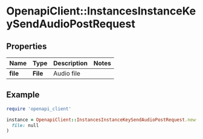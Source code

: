 # OpenapiClient::InstancesInstanceKeySendAudioPostRequest

## Properties

| Name | Type | Description | Notes |
| ---- | ---- | ----------- | ----- |
| **file** | **File** | Audio file |  |

## Example

```ruby
require 'openapi_client'

instance = OpenapiClient::InstancesInstanceKeySendAudioPostRequest.new(
  file: null
)
```

